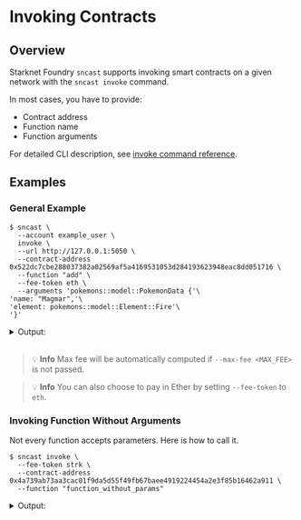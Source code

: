 # Invoking Contracts

## Overview

Starknet Foundry `sncast` supports invoking smart contracts on a given network with the `sncast invoke` command.

In most cases, you have to provide:

- Contract address
- Function name
- Function arguments

For detailed CLI description, see [invoke command reference](../appendix/sncast/invoke.md).

## Examples

### General Example

```shell
$ sncast \
  --account example_user \
  invoke \
  --url http://127.0.0.1:5050 \
  --contract-address 0x522dc7cbe288037382a02569af5a4169531053d284193623948eac8dd051716 \
  --function "add" \
  --fee-token eth \
  --arguments 'pokemons::model::PokemonData {'\
'name: "Magmar",'\
'element: pokemons::model::Element::Fire'\
'}'
```

<details>
<summary>Output:</summary>

```shell
command: invoke
transaction_hash: 0x504f830428d0fcf462b4b814e2f67e12dfbcf3dc7847c1e36ba39d3eb7ac313

To see invocation details, visit:
transaction: https://sepolia.starkscan.co/tx/0x504f830428d0fcf462b4b814e2f67e12dfbcf3dc7847c1e36ba39d3eb7ac313
```
</details>
<br>

> 💡 **Info**
> Max fee will be automatically computed if `--max-fee <MAX_FEE>` is not passed.

> 💡 **Info**
> You can also choose to pay in Ether by setting `--fee-token` to `eth`.

### Invoking Function Without Arguments

Not every function accepts parameters. Here is how to call it.

```shell
$ sncast invoke \
  --fee-token strk \
  --contract-address 0x4a739ab73aa3cac01f9da5d55f49fb67baee4919224454a2e3f85b16462a911 \
  --function "function_without_params"
```

<details>
<summary>Output:</summary>

```shell
command: invoke
transaction_hash: 0x7ad0d6e449e33b6581a4bb8df866c0fce3919a5ee05a30840ba521dafee217f

To see invocation details, visit:
transaction: https://starkscan.co/tx/0x7ad0d6e449...
```
</details>
